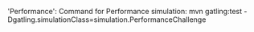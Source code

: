 'Performance':
Command for Performance simulation: mvn gatling:test -Dgatling.simulationClass=simulation.PerformanceChallenge


